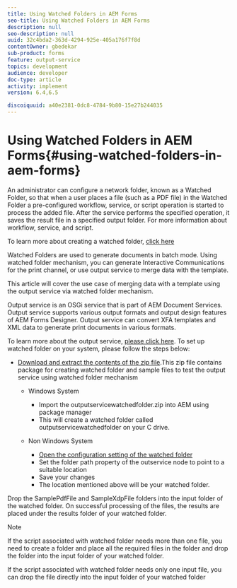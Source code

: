 ```yaml
---
title: Using Watched Folders in AEM Forms
seo-title: Using Watched Folders in AEM Forms
description: null
seo-description: null
uuid: 32c4bda2-363d-4294-925e-405a176f7f8d
contentOwner: gbedekar
sub-product: forms
feature: output-service
topics: development
audience: developer
doc-type: article
activity: implement
version: 6.4,6.5

discoiquuid: a40e2381-0dc8-4784-9b80-15e27b244035
---
```


# Using Watched Folders in AEM Forms{#using-watched-folders-in-aem-forms}

An administrator can configure a network folder, known as a Watched Folder, so that when a user places a file (such as a PDF file) in the Watched Folder a pre-configured workflow, service, or script operation is started to process the added file. After the service performs the specified operation, it saves the result file in a specified output folder. For more information about workflow, service, and script.

To learn more about creating a watched folder, [click here](https://helpx.adobe.com/experience-manager/6-4/forms/using/Creating-Configure-watched-folder.html)

Watched Folders are used to generate documents in batch mode. Using watched folder mechanism, you can generate Interactive Communications for the print channel, or use output service to merge data with the template.

This article will cover the use case of merging data with a template using the output service via watched folder mechanism.

Output service is an OSGi service that is part of AEM Document Services. Output service supports various output formats and output design features of AEM Forms Designer. Output service can convert XFA templates and XML data to generate print documents in various formats.

To learn more about the output service, [please click here](https://helpx.adobe.com/aem-forms/6/output-service.html).
To set up watched folder on your system, please follow the steps below:
* [Download and extract the contents of the zip file](assets/outputservicewatchedfolderkt.zip).This zip file contains package for creating watched folder and sample files to test the output service using watched folder mechanism
  * Windows System

      * Import the outputservicewatchedfolder.zip into AEM using package manager
     * This will create a watched folder called outputservicewatchedfolder on your C drive.
  * Non Windows System
    * [Open the configuration setting of the watched folder](http://localhost:4502/crx/de/index.jsp#/etc/fd/watchfolder/config/outputservice)
    * Set the folder path property of the outservice node to point to a suitable location
    * Save your changes
    * The location mentioned above will be your watched folder.

Drop the SamplePdfFile and SampleXdpFile folders into the input folder of the watched folder. On successful processing of the files, the results are placed under the results folder of your watched folder.


>[!NOTE]
>
>If the script associated with watched folder needs more than one file, you need to create a folder and place all the required files in the folder and drop the folder into the input folder of your watched folder.
>
>If the script associated with watched folder needs only one input file, you can drop the file directly into the input folder of your watched folder

